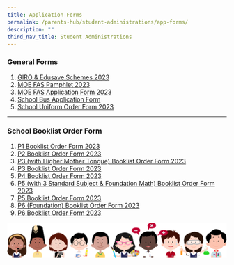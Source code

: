 ```yaml
---
title: Application Forms
permalink: /parents-hub/student-administrations/app-forms/
description: ""
third_nav_title: Student Administrations
---
```

### General Forms

1. [GIRO &amp; Edusave Schemes 2023](/files/Student%20Administrations/GIRO-Edusave-Schemes-2021.pdf)
2. [MOE FAS Pamphlet 2023](/files/Student%20Administrations/MOE-FAS-Pamphlet-for-schools-2023.pdf)
3. [MOE FAS Application Form 2023](/files/Student%20Administrations/MOE-FAS-Application-Form-2023.pdf)
4. [School Bus Application Form](/files/Student%20Administrations/8_School-Bus-Application-Form.pdf)
5. [School Uniform Order Form 2023](/files/Student%20Administrations/TWPS-2023_uniform-order-form.pdf)

<hr>

### School Booklist Order Form
1. [P1 Booklist Order Form 2023](/files/Student%20Administrations/TWPS-2023-Booklist-P1.pdf)
2. [P2 Booklist Order Form 2023](/files/Student%20Administrations/Booklist/twps-2023-booklist-p2.pdf)
3. [P3 (with Higher Mother Tongue) Booklist Order Form 2023](/files/Student%20Administrations/Booklist/twps-2023-booklist-p3-hmt.pdf)
4. [P3 Booklist Order Form 2023](/files/Student%20Administrations/Booklist/twps-2023-booklist-p3.pdf)
5. [P4 Booklist Order Form 2023](/files/Student%20Administrations/Booklist/twps-2023-booklist-p4.pdf)
6. [P5 (with 3 Standard Subject &amp; Foundation Math) Booklist Order Form 2023](/files/Student%20Administrations/Booklist/twps-2023-booklist-p5-3s-fma.pdf)
7. [P5 Booklist Order Form 2023](/files/Student%20Administrations/Booklist/twps-2023-booklist-p5.pdf)
8. [P6 (Foundation) Booklist Order Form 2023](/files/Student%20Administrations/Booklist/twps-2023-booklist-p6-fdn.pdf)
9. [P6 Booklist Order Form 2023](/files/Student%20Administrations/Booklist/twps-2023-booklist-p6.pdf)

![](/images/kids.png)